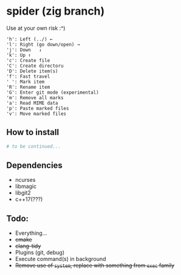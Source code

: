# spider (zig branch)

Use at your own risk :^)

```
'h': Left (../) ←
'l': Right (go down/open) →
'j': Down	↓
'k': Up ↑
'c': Create file
'C': Create directoru
'D': Delete item(s)
'f': Fast travel
' ': Mark item
'R': Rename item
'G': Enter git mode (experimental)
'm': Remove all marks
'a': Read MIME data
'p': Paste marked files
'v': Move marked files
```

## How to install

```sh
# to be continued...
```

## Dependencies

* ncurses
* libmagic
* libgit2
* c++17(???)

## Todo:

* Everything...
* ~~cmake~~
* ~~clang-tidy~~
* Plugins (git, debug)
* Execute command(s) in background
* ~~Remove use of `system`, replace with something from `exec` family~~
